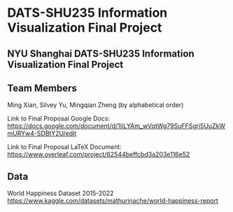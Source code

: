 # DATS-SHU235 Information Visualization Final Project
## NYU Shanghai DATS-SHU235 Information Visualization Final Project

## Team Members
Ming Xian, Silvey Yu, Mingqian Zheng (by alphabetical order)

Link to Final Proposal Google Docs: https://docs.google.com/document/d/1IiLYAm_wVqtWg79SuFFSgri5UuZkWmURYw4-SDBtY2U/edit

Link to Final Proposal LaTeX Document: https://www.overleaf.com/project/62544beffcbd3a203e116e52

## Data
World Happiness Dataset 2015-2022
https://www.kaggle.com/datasets/mathurinache/world-happiness-report






